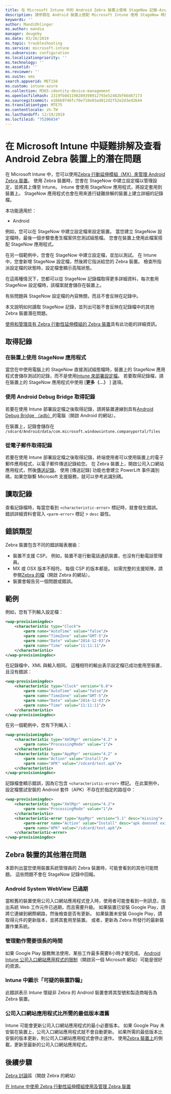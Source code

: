 ```yaml
---
title: 在 Microsoft Intune 中的 Android Zebra 裝置上使用 StageNow 記錄-Azure |Microsoft Docs
description: 請參閱在 Android 裝置上搭配 Microsoft Intune 使用 StageNow 時的常見問題和解決方法。 同時瞭解如何取得記錄檔，並查看如何讀取記錄檔中是否有成功或錯誤的範例。
keywords: ''
author: MandiOhlinger
ms.author: mandia
manager: dougeby
ms.date: 03/26/2019
ms.topic: troubleshooting
ms.service: microsoft-intune
ms.subservice: configuration
ms.localizationpriority: ''
ms.technology: ''
ms.assetid: ''
ms.reviewer: ''
ms.suite: ems
search.appverid: MET150
ms.custom: intune-azure
ms.collection: M365-identity-device-management
ms.openlocfilehash: 2319fb0d1198289398912793e52482bf66d87173
ms.sourcegitcommit: e166b9746fcf0e710e93ad012d2f52e2d3ed2644
ms.translationtype: MTE75
ms.contentlocale: zh-TW
ms.lasthandoff: 12/19/2019
ms.locfileid: "75206834"
---
```

# <a name="troubleshoot-and-see-potential-issues-on-android-zebra-devices-in-microsoft-intune"></a>在 Microsoft Intune 中疑難排解及查看 Android Zebra 裝置上的潛在問題



在 Microsoft Intune 中，您可以使用[Zebra 行動延伸模組（MX）來管理 Android Zebra 裝置](android-zebra-mx-overview.md)。 使用 Zebra 裝置時，您會在 StageNow 中建立設定檔以管理設定，並將其上傳至 Intune。 Intune 會使用 StageNow 應用程式，將設定套用到裝置上。 StageNow 應用程式也會在用來進行疑難排解的裝置上建立詳細的記錄檔。

本功能適用於：

- Android

例如，您可以在 StageNow 中建立設定檔來設定裝置。 當您建立 StageNow 設定檔時，最後一個步驟會產生檔案供您測試組態檔。 您會在裝置上使用此檔案搭配 StageNow 應用程式。

在另一個範例中，您會在 StageNow 中建立設定檔，並加以測試。 在 Intune 中，您會新增 StageNow 設定檔，然後將它指派給您的 Zebra 裝置。 檢查所指派設定檔的狀態時，設定檔會顯示高階狀態。

在這兩種情況下，您都可以從 StageNow 記錄檔取得更多詳細資料，每次套用 StageNow 設定檔時，該檔案就會儲存在裝置上。

有些問題與 StageNow 設定檔的內容無關，而且不會反映在記錄中。

本文說明如何讀取 StageNow 記錄，並列出可能不會反映在記錄檔中的其他 Zebra 裝置潛在問題。

[使用和管理具有 Zebra 行動性延伸模組的 Zebra 裝置](android-zebra-mx-overview.md)具有此功能的詳細資訊。

## <a name="get-the-logs"></a>取得記錄

### <a name="use-the-stagenow-app-on-the-device"></a>在裝置上使用 StageNow 應用程式
當您在中使用電腦上的 StageNow 直接測試組態檔時，裝置上的 StageNow 應用程式會儲存測試的記錄，而不是使用[Intune 來部署設定檔](android-zebra-mx-overview.md#step-4-create-a-device-management-profile-in-stagenow)。 若要取得記錄檔，請在裝置上的 StageNow 應用程式中使用 [**更多（...）** ] 選項。

### <a name="get-logs-using-android-debug-bridge"></a>使用 Android Debug Bridge 取得記錄
若要在使用 Intune 部署設定檔之後取得記錄，請將裝置連線到具有[Android Debug Bridge （adb）](https://developer.android.com/studio/command-line/adb)的電腦（開啟 Android 的網站）。

在裝置上，記錄會儲存在 `/sdcard/Android/data/com.microsoft.windowsintune.companyportal/files`

### <a name="get-logs-from-email"></a>從電子郵件取得記錄
若要在使用 Intune 部署設定檔之後取得記錄，終端使用者可以使用裝置上的電子郵件應用程式，以電子郵件傳送記錄給您。 在 Zebra 裝置上，開啟公司入口網站應用程式，然後[傳送記錄](https://docs.microsoft.com/intune-user-help/send-logs-to-your-it-admin-by-email-android)。 使用 [傳送記錄] 功能也會建立 PowerLift 事件識別碼，如果您聯繫 Microsoft 支援服務，就可以參考此識別碼。

## <a name="read-the-logs"></a>讀取記錄

查看記錄檔時，每當您看到 `<characteristic-error>` 標記時，就會發生錯誤。 錯誤詳細資料會寫入 `<parm-error>` 標記 > `desc` 屬性。

## <a name="error-types"></a>錯誤類型

Zebra 裝置包含不同的錯誤報表層級：

- 裝置不支援 CSP。 例如，裝置不是行動電話通訊裝置，也沒有行動電話管理員。
- MX 或 OSX 版本不相符。 每個 CSP 的版本都是。 如需完整的支援矩陣，請參閱[Zebra 的檔](http://techdocs.zebra.com/mx/)（開啟 Zebra 的網站）。
- 裝置會報告另一個問題或錯誤。

## <a name="examples"></a>範例

例如，您有下列輸入設定檔：

```xml
<wap-provisioningdoc>
    <characteristic type="Clock">
        <parm name="AutoTime" value="false"/>
        <parm name="TimeZone" value="GMT-5"/>
        <parm name="Date" value="2014-12-03"/>
        <parm name="Time" value="11:11:11"/>
    </characteristic>
</wap-provisioningdoc>
```

在記錄檔中，XML 與輸入相同。 這種相符的輸出表示設定檔已成功套用至裝置，且沒有錯誤：

```xml
<wap-provisioningdoc>
    <characteristic type="Clock" version="6.0">
        <parm name="AutoTime" value="false"/>
        <parm name="TimeZone" value="GMT-5"/>
        <parm name="Date" value="2014-12-03"/>
        <parm name="Time" value="11:11:11"/>
    </characteristic>
</wap-provisioningdoc>
```

在另一個範例中，您有下列輸入：

```xml
<wap-provisioningdoc>
    <characteristic type="XmlMgr" version="4.2" >
        <parm name="ProcessingMode" value="1"/>
    </characteristic>
    <characteristic type="AppMgr" version="4.2" >
        <parm name="Action" value="Install"/>
        <parm name="APK" value="/sdcard/test.apk"/>
    </characteristic>
</wap-provisioningdoc>
```

記錄檔會顯示錯誤，因為它包含 `<characteristic-error>` 標記。 在此案例中，設定檔嘗試安裝的 Android 套件（APK）不存在於指定的路徑中：

```xml
<wap-provisioningdoc>
    <characteristic type="XmlMgr" version="4.2">
        <parm name="ProcessingMode" value="1"/>
    </characteristic>
    <characteristic-error type="AppMgr" version="5.1" desc="missing">
        <parm-error name="Action" value="Install" desc="apk doesnot exist in the path"/>
        <parm name="APK" value="/sdcard/test.apk"/>
    </characteristic-error>
</wap-provisioningdoc>
```

## <a name="other-potential-issues-with-zebra-devices"></a>Zebra 裝置的其他潛在問題

本節列出當您使用裝置系統管理員的 Zebra 裝置時，可能會看到的其他可能問題。 這些問題不會在 StageNow 記錄中回報。

### <a name="android-system-webview-is-out-of-date"></a>Android System WebView 已過期

當較舊的裝置使用公司入口網站應用程式登入時，使用者可能會看到一則訊息，指出系統 Web 工作元件已過期，而且需要升級。 如果裝置已安裝 Google Play，請將它連線到網際網路，然後檢查是否有更新。 如果裝置未安裝 Google Play，請取得元件的更新版本，並將其套用至裝置。 或者，更新為 Zebra 所發行的最新裝置作業系統。

### <a name="management-actions-take-a-long-time"></a>管理動作需要很長的時間

如果 Google Play 服務無法使用，某些工作最多需要8小時才能完成。 [Android Intune 公司入口網站應用程式的限制](https://support.microsoft.com/help/3211588/limitations-of-intune-company-portal-app-for-android-in-china)（開啟另一個 Microsoft 網站）可能是很好的資源。

### <a name="device-spoofing-suspected-shows-in-intune"></a>Intune 中顯示「可疑的裝置詐騙」

此錯誤表示 Intune 懷疑非 Zebra 的 Android 裝置會將其型號和製造商報告為 Zebra 裝置。

### <a name="company-portal-app-is-older-than-minimum-required-version"></a>公司入口網站應用程式比所需的最低版本還舊

Intune 可能會更新公司入口網站應用程式的最小必要版本。 如果 Google Play 未安裝在裝置上，公司入口網站應用程式就不會自動更新。 如果所需的最低版本比安裝的版本更新，則公司入口網站應用程式會停止運作。 使用[Zebra 裝置上](android-zebra-mx-overview.md#sideload-the-company-portal-app)的側載，更新至最新的公司入口網站應用程式。

## <a name="next-steps"></a>後續步驟

[Zebra 討論](https://developer.zebra.com/community/home/discussions)區（開啟 Zebra 的網站）

[在 Intune 中使用 Zebra 行動性延伸模組使用及管理 Zebra 裝置](android-zebra-mx-overview.md)
